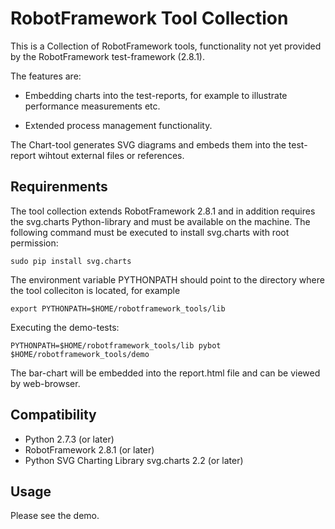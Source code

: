 RobotFramework Tool Collection
====================

This is a Collection of RobotFramework tools, functionality not yet provided by the RobotFramework test-framework (2.8.1). 

The features are:

- Embedding charts into the test-reports, for example to illustrate
  performance measurements etc.

- Extended process management functionality.

The Chart-tool generates SVG diagrams and embeds them into the
test-report wihtout external files or references.

## Requirenments

The tool collection extends RobotFramework 2.8.1 and in addition
requires the svg.charts Python-library and must be available on the
machine. The following command must be executed to install svg.charts
with root permission:

```
sudo pip install svg.charts
```

The environment variable PYTHONPATH should point to the directory
where the tool colleciton is located, for example

```
export PYTHONPATH=$HOME/robotframework_tools/lib
```

Executing the demo-tests:

```
PYTHONPATH=$HOME/robotframework_tools/lib pybot $HOME/robotframework_tools/demo
```

The bar-chart will be embedded into the report.html file and can be
viewed by web-browser.

## Compatibility

- Python 2.7.3 (or later)
- RobotFramework 2.8.1 (or later)
- Python SVG Charting Library svg.charts 2.2 (or later)

## Usage

Please see the demo.
